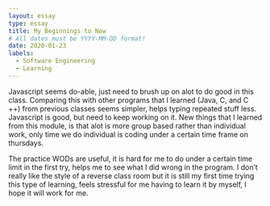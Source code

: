 ```yaml
---
layout: essay
type: essay
title: My Beginnings to Now
# All dates must be YYYY-MM-DD format!
date: 2020-01-23
labels:
  - Software Engineering
  - Learning
---
```


Javascript seems do-able, just need to brush up on alot to do good in this class. Comparing 
this with other programs that I learned (Java, C, and C ++) from previous classes seems simpler, helps typing repeated stuff less. Javascript is good, but need to keep working on it. New things that I learned from this module, is that alot is more group based rather than individual work, only time we do individual is coding under a certain time frame on thursdays.

The practice WODs are useful, it is hard for me to do under a certain time limit in the first try, helps me to see what I did wrong in the program. I don’t really like the style of a reverse class room but it is still my first time trying this type of learning, feels stressful for me having to learn it by myself, I hope it will work for me.

